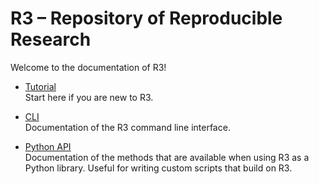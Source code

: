 # R3 – Repository of Reproducible Research

Welcome to the documentation of R3!

- [Tutorial](tutorial.md)<br>
  Start here if you are new to R3.

- [CLI](cli.md)<br>
  Documentation of the R3 command line interface.

- [Python API](python_api.md)<br>
  Documentation of the methods that are available when using R3 as a Python library.
  Useful for writing custom scripts that build on R3.
